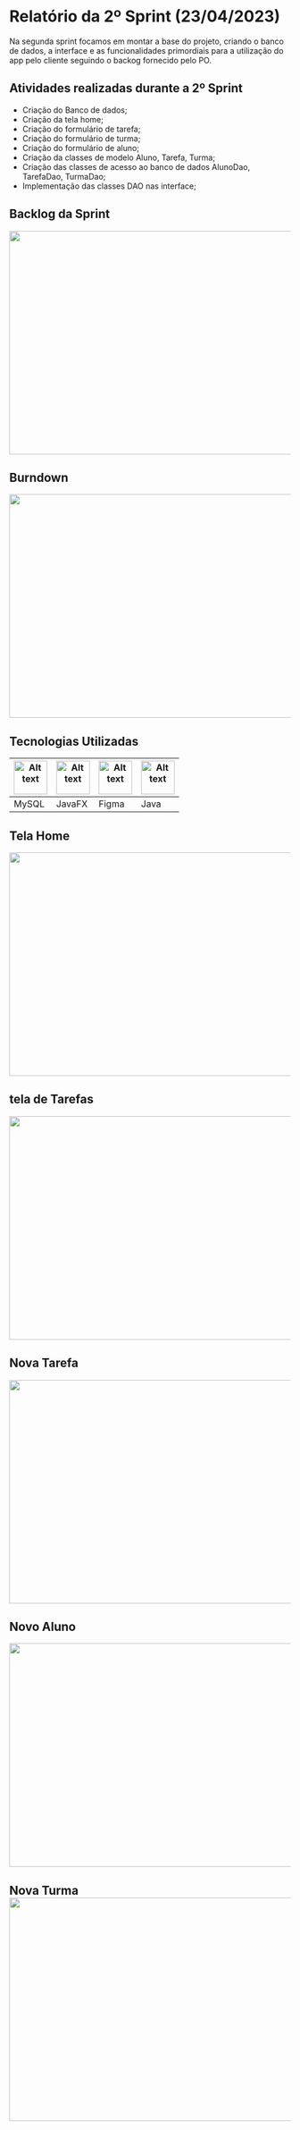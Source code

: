 <h1>Relatório da 2º Sprint (23/04/2023)</h1>

<p>Na segunda sprint focamos em montar a base do projeto, criando o banco de dados, a interface e as funcionalidades primordiais para a utilização do app pelo cliente seguindo o backog fornecido pelo PO.</p>

<h2>Atividades realizadas durante a 2º Sprint </h2>
  <ul>
      <li>Criação do Banco de dados;</li>
      <li>Criação da tela home;</li>
      <li>Criação do formulário de tarefa;</li>
      <li>Criação do formulário de turma;</li>
      <li>Criação do formulário de aluno;</li>
      <li>Criação da classes de modelo Aluno, Tarefa, Turma;</li>
      <li>Criação das classes de acesso ao banco de dados AlunoDao, TarefaDao, TurmaDao;</li>
      <li>Implementação das classes DAO nas interface;</li>
  </ul>

<h2>Backlog da Sprint </h2>
<img style="width: 800px; height:400px" src="https://user-images.githubusercontent.com/111647763/232899194-0e7617d3-5a23-4ce3-b1aa-814d1683f346.jpg"</img>

<h2>Burndown</h2>
<img style="width: 800px; height:400px" src="https://user-images.githubusercontent.com/111647763/233681083-0389ade9-757a-4a1e-b013-fd23cdc3a013.jpg"</img>

<h2>Tecnologias Utilizadas</h2>
<table>
  <thead>
    <th><img
    src="https://user-images.githubusercontent.com/89823203/190718687-f627ce18-9b3e-4ce1-bc9c-ddc3521a7705.png"
    alt="Alt text"
    title="Optional title"
    style="display: inline-block; margin: 0 auto; width: 60px"></th>
    <th><img
    src="https://user-images.githubusercontent.com/112170274/228851590-eed20d78-d1ed-475f-a41e-633acb03b46f.png"
    alt="Alt text"
    title="Optional title"
    style="display: inline-block; margin: 0 auto; width: 60px"></th>
    <th><img
    src="https://user-images.githubusercontent.com/89823203/190877360-8c7f93cf-5f62-4f49-8641-3b605deb513e.png"
    alt="Alt text"
    title="Optional title"
    style="display: inline-block; margin: 0 auto; width: 60px"></th>
    <th><img
    src="https://user-images.githubusercontent.com/112170274/229099588-dac6db0c-ef9c-418a-b18c-0f4f962a487a.png"
    alt="Alt text"
    title="Optional title"
    style="display: inline-block; margin: 0 auto; width: 60px"></th>
  </thead>

  <tbody>
    <td>MySQL</td>
    <td>JavaFX</td>
    <td>Figma</td>
    <td>Java</td>
  </tbody>

</table>

<h2>Tela Home </h2>
<img style="width: 800px; height:400px" src="https://user-images.githubusercontent.com/111647763/233884173-e60d8fd5-c9f5-4977-b603-edf39474702d.png
"</img>

<h2> tela de Tarefas </h2>
  <img style="width: 800px; height:400px" src="https://user-images.githubusercontent.com/111647763/233884339-64af5709-7f35-4ada-8615-2ddd069d46e1.png"</img>

<h2>Nova Tarefa </h2>
  <img style="width: 800px; height:400px" src="https://user-images.githubusercontent.com/111647763/233884420-ffef59d7-bfcb-4818-be86-65e5eeba4de8.png"</img>

<h2>Novo Aluno </h2>
  <img style="width: 800px; height:400px" src="https://user-images.githubusercontent.com/111647763/233884517-906c7d97-5e70-4964-ad48-3caeb319a966.png"</img>
 
 <h2>Nova Turma
  <img style="width: 800px; height:400px" src="https://user-images.githubusercontent.com/111647763/233884592-49c284cb-39e8-4736-a34d-da986f50ef3d.png
"</img>
 
 
